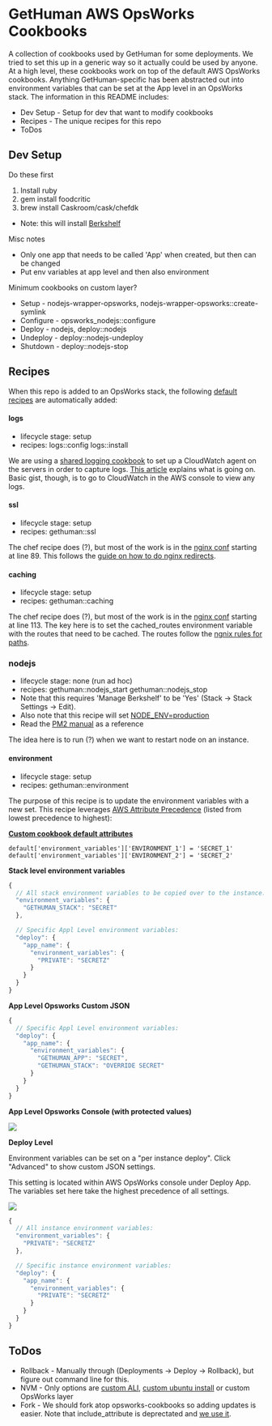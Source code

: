 # GetHuman AWS OpsWorks Cookbooks

A collection of cookbooks used by GetHuman for some deployments. We tried to set this up in a generic
way so it actually could be used by anyone. At a high level, these cookbooks work on top of the
default AWS OpsWorks cookbooks. Anything GetHuman-specific has been abstracted out into environment
variables that can be set at the App level in an OpsWorks stack. The information in this README
includes:

* Dev Setup - Setup for dev that want to modify cookbooks
* Recipes - The unique recipes for this repo
* ToDos

## Dev Setup

Do these first

1. Install ruby
1. gem install foodcritic
1. brew install Caskroom/cask/chefdk
  * Note: this will install [Berkshelf](http://berkshelf.com/)

Misc notes

* Only one app that needs to be called 'App' when created, but then can be changed
* Put env variables at app level and then also environment

Minimum cookbooks on custom layer?

* Setup - nodejs-wrapper-opsworks, nodejs-wrapper-opsworks::create-symlink
* Configure - opsworks_nodejs::configure
* Deploy - nodejs, deploy::nodejs
* Undeploy - deploy::nodejs-undeploy
* Shutdown - deploy::nodejs-stop

## Recipes

When this repo is added to an OpsWorks stack, the following 
[default recipes](https://github.com/gethuman/cookbooks/blob/master/gethuman/recipes/default.rb) 
are automatically added:

#### logs

* lifecycle stage: setup
* recipes: logs::config logs::install
 
We are using a [shared logging cookbook](https://github.com/awslabs/opsworks-cloudwatch-logs-cookbooks) to
set up a CloudWatch agent on the servers in order to capture logs. 
[This article](http://blogs.aws.amazon.com/application-management/post/TxTX72HFKVS9W9/Using-Amazon-CloudWatch-Logs-with-AWS-OpsWorks)
explains what is going on. Basic gist, though, is to go to CloudWatch in the AWS console to view any logs.

#### ssl

* lifecycle stage: setup
* recipes: gethuman::ssl

The chef recipe does (?), but most of the work is in the 
[nginx conf](https://github.com/gethuman/cookbooks/blob/master/gethuman/templates/default/nginx.conf.erb)
starting at line 89. This follows the 
[guide on how to do nginx redirects](http://stackoverflow.com/questions/10294481/how-to-redirect-a-url-in-nginx).

#### caching

* lifecycle stage: setup
* recipes: gethuman::caching

The chef recipe does (?), but most of the work is in the 
[nginx conf](https://github.com/gethuman/cookbooks/blob/master/gethuman/templates/default/nginx.conf.erb)
starting at line 113. The key here is to set the cached_routes environment variable with the
routes that need to be cached. The routes follow the [ngnix rules for paths](http://nginx.org/en/docs/http/ngx_http_core_module.html#location).

### nodejs

* lifecycle stage: none (run ad hoc)
* recipes: gethuman::nodejs_start gethuman::nodejs_stop
* Note that this requires 'Manage Berkshelf' to be 'Yes' (Stack -> Stack Settings -> Edit).
* Also note that this recipe will set [NODE_ENV=production](http://stackoverflow.com/questions/22197655/customize-node-js-start-command-with-aws-opsworks)
* Read the [PM2 manual](https://github.com/Unitech/PM2/blob/master/ADVANCED_README.md) as a reference

The idea here is to run (?) when we want to restart node on an instance.

#### environment

* lifecycle stage: setup
* recipes: gethuman::environment

The purpose of this recipe is to update the environment variables with a new set. This
recipe leverages [AWS Attribute Precedence](http://docs.aws.amazon.com/opsworks/latest/userguide/workingcookbook-attributes-precedence.html)
(listed from lowest precedence to highest):

__[Custom cookbook default attributes](https://github.com/gethuman/cookbooks/blob/master/gethuman/attributes/custom.rb)__

```
default['environment_variables']['ENVIRONMENT_1'] = 'SECRET_1'
default['environment_variables']['ENVIRONMENT_2'] = 'SECRET_2'
```

__Stack level environment variables__

```javascript
{
  // All stack environment variables to be copied over to the instance:
  "environment_variables": {
    "GETHUMAN_STACK": "SECRET"
  },

  // Specific Appl Level environment variables:
  "deploy": {
    "app_name": {
      "environment_variables": {
        "PRIVATE": "SECRETZ"
      }
    }
  }
}
```

__App Level Opsworks Custom JSON__

```javascript
{
  // Specific Appl Level environment variables:
  "deploy": {
    "app_name": {
      "environment_variables": {
        "GETHUMAN_APP": "SECRET",
        "GETHUMAN_STACK": "OVERRIDE SECRET"
      }
    }
  }
}
```

__App Level Opsworks Console (with protected values)__

![](http://new.tinygrab.com/d53b50c20608657f4f3d67ffdd7f960f68ee2fe63d.png)


__Deploy Level__

Environment variables can be set on a "per instance deploy".
Click "Advanced" to show custom JSON settings.

This setting is located within AWS OpsWorks console under Deploy App.
The variables set here take the highest precedence of all settings.

![](http://new.tinygrab.com/d53b50c2067987fbdceb6d30b93096ecee449c5d9c.png)

```javascript
{
  // All instance environment variables:
  "environment_variables": {
    "PRIVATE": "SECRETZ"
  },

  // Specific instance environment variables:
  "deploy": {
    "app_name": {
      "environment_variables": {
        "PRIVATE": "SECRETZ"
      }
    }
  }
}
```

## ToDos

* Rollback - Manually through (Deployments -> Deploy -> Rollback), but figure out command line for this.
* NVM - Only options are [custom ALI](http://github.com/zupper/nodejs-wrapper-psworks), [custom ubuntu install](http://serverfault.com/questions/674089/how-can-i-get-node-js-0-12-0-running-on-aws-opsworks) or custom OpsWorks layer
* Fork - We should fork atop opsworks-cookbooks so adding updates is easier. Note that include_attribute is deprectated and [we use it](https://github.com/gethuman/cookbooks/blob/master/gethuman/attributes/nginx.rb).
